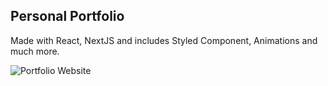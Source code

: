 ## Personal Portfolio

Made with React, NextJS and includes Styled Component, Animations and much more. 

![Portfolio Website](https://i.ibb.co/WgPMpts/image.png)
